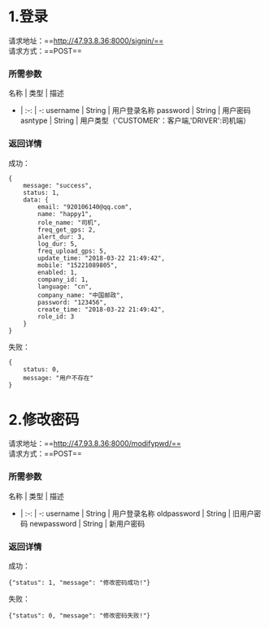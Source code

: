 # 1.登录
请求地址：==http://47.93.8.36:8000/signin/==  
请求方式：==POST==  


### 所需参数

名称 | 类型 | 描述
- | :-: | -: 
username | String | 用户登录名称
password | String | 用户密码
asntype | String | 用户类型（'CUSTOMER'：客户端,'DRIVER':司机端）

### 返回详情
成功：
```
{
    message: "success",
    status: 1,
    data: {
        email: "920106140@qq.com",
        name: "happy1",
        role_name: "司机",
        freq_get_gps: 2,
        alert_dur: 3,
        log_dur: 5,
        freq_upload_gps: 5,
        update_time: "2018-03-22 21:49:42",
        mobile: "15221089805",
        enabled: 1,
        company_id: 1,
        language: "cn",
        company_name: "中国邮政",
        password: "123456",
        create_time: "2018-03-22 21:49:42",
        role_id: 3
    }
}
```

失败：

```
{
    status: 0,
    message: "用户不存在"
}
```

# 2.修改密码
请求地址：==http://47.93.8.36:8000/modifypwd/==  
请求方式：==POST==  


### 所需参数

名称 | 类型 | 描述
- | :-: | -: 
username | String | 用户登录名称
oldpassword | String | 旧用户密码
newpassword | String | 新用户密码 

### 返回详情
成功：
```
{"status": 1, "message": "修改密码成功!"}
```

失败：

```
{"status": 0, "message": "修改密码失败!"}
```